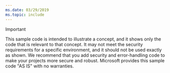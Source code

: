 ```yaml
---
ms.date: 03/29/2019
ms.topic: include
---
```

> [!IMPORTANT]
> This sample code is intended to illustrate a concept, and it shows only the code that is relevant to that concept. It may not meet the security requirements for a specific environment, and it should not be used exactly as shown. We recommend that you add security and error-handling code to make your projects more secure and robust. Microsoft provides this sample code "AS IS" with no warranties.
